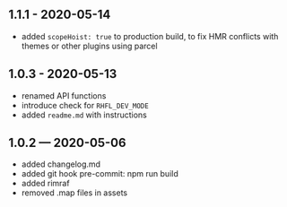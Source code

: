 ## 1.1.1 - 2020-05-14

- added `scopeHoist: true` to production build, to fix HMR conflicts with themes or other plugins using parcel

## 1.0.3 - 2020-05-13

- renamed API functions
- introduce check for `RHFL_DEV_MODE`
- added `readme.md` with instructions

## 1.0.2 — 2020-05-06

- added changelog.md
- added git hook pre-commit: npm run build
- added rimraf
- removed .map files in assets